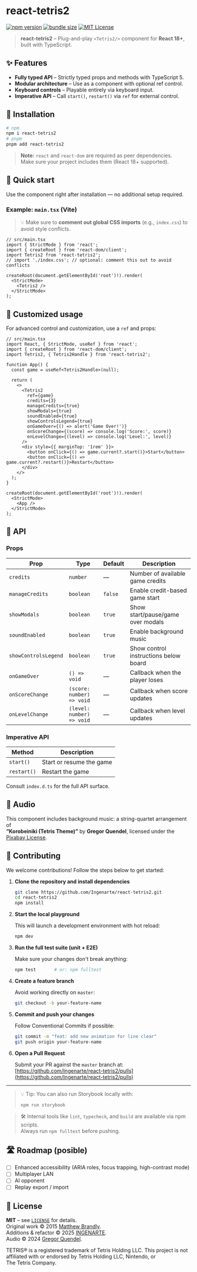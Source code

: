 # react‑tetris2

[![npm version](https://img.shields.io/npm/v/react-tetris2?color=crimson&logo=npm)](https://www.npmjs.com/package/react-tetris2)
[![bundle size](https://img.shields.io/bundlephobia/minzip/react-tetris2)](https://bundlephobia.com/package/react-tetris2)
[![MIT License](https://img.shields.io/badge/license-MIT-blue.svg)](#license)

> **react‑tetris2** – Plug-and-play `<Tetris2/>` component for **React 18+**, built with TypeScript.

## ✨ Features

- **Fully typed API** – Strictly typed props and methods with TypeScript 5.
- **Modular architecture** – Use as a component with optional ref control.
- **Keyboard controls** – Playable entirely via keyboard input.
- **Imperative API** – Call `start()`, `restart()` via `ref` for external control.

## 🚀 Installation

```bash
# npm
npm i react-tetris2
# pnpm
pnpm add react-tetris2
```

> **Note:** `react` and `react-dom` are required as peer dependencies.  
> Make sure your project includes them (React 18+ supported).

## 🤖 Quick start

Use the component right after installation — no additional setup required.

### Example: `main.tsx` (Vite)

> 💡 Make sure to **comment out global CSS imports** (e.g., `index.css`) to avoid style conflicts.

```tsx
// src/main.tsx
import { StrictMode } from 'react';
import { createRoot } from 'react-dom/client';
import Tetris2 from 'react-tetris2';
// import './index.css'; // optional: comment this out to avoid conflicts

createRoot(document.getElementById('root')!).render(
  <StrictMode>
    <Tetris2 />
  </StrictMode>
);
```

## 🔧 Customized usage

For advanced control and customization, use a `ref` and props:

```tsx
// src/main.tsx
import React, { StrictMode, useRef } from 'react';
import { createRoot } from 'react-dom/client';
import Tetris2, { Tetris2Handle } from 'react-tetris2';

function App() {
  const game = useRef<Tetris2Handle>(null);

  return (
    <>
      <Tetris2
        ref={game}
        credits={3}
        manageCredits={true}
        showModals={true}
        soundEnabled={true}
        showControlsLegend={true}
        onGameOver={() => alert('Game Over!')}
        onScoreChange={(score) => console.log('Score:', score)}
        onLevelChange={(level) => console.log('Level:', level)}
      />
      <div style={{ marginTop: '1rem' }}>
        <button onClick={() => game.current?.start()}>Start</button>
        <button onClick={() => game.current?.restart()}>Restart</button>
      </div>
    </>
  );
}

createRoot(document.getElementById('root')!).render(
  <StrictMode>
    <App />
  </StrictMode>
);
```

## 📝 API

### Props

| Prop                 | Type                      | Default | Description                           |
| -------------------- | ------------------------- | ------- | ------------------------------------- |
| `credits`            | `number`                  | —       | Number of available game credits      |
| `manageCredits`      | `boolean`                 | `false` | Enable credit-based game start        |
| `showModals`         | `boolean`                 | `true`  | Show start/pause/game over modals     |
| `soundEnabled`       | `boolean`                 | `true`  | Enable background music               |
| `showControlsLegend` | `boolean`                 | `true`  | Show control instructions below board |
| `onGameOver`         | `() => void`              | —       | Callback when the player loses        |
| `onScoreChange`      | `(score: number) => void` | —       | Callback when score updates           |
| `onLevelChange`      | `(level: number) => void` | —       | Callback when level updates           |

### Imperative API

| Method      | Description              |
| ----------- | ------------------------ |
| `start()`   | Start or resume the game |
| `restart()` | Restart the game         |

Consult `index.d.ts` for the full API surface.

## 🎵 Audio

This component includes background music: a string-quartet arrangement of  
**“Korobeiniki (Tetris Theme)”** by **Gregor Quendel**, licensed under the [Pixabay License](https://pixabay.com/service/license/).

## 🧪 Contributing

We welcome contributions! Follow the steps below to get started:

1. **Clone the repository and install dependencies**

   ```bash
   git clone https://github.com/Ingenarte/react-tetris2.git
   cd react-tetris2
   npm install
   ```

2. **Start the local playground**

   This will launch a development environment with hot reload:

   ```bash
   npm dev
   ```

3. **Run the full test suite (unit + E2E)**

   Make sure your changes don't break anything:

   ```bash
   npm test       # or: npm fulltest
   ```

4. **Create a feature branch**

   Avoid working directly on `master`:

   ```bash
   git checkout -b your-feature-name
   ```

5. **Commit and push your changes**

   Follow Conventional Commits if possible:

   ```bash
   git commit -m "feat: add new animation for line clear"
   git push origin your-feature-name
   ```

6. **Open a Pull Request**

   Submit your PR against the `master` branch at:  
   [https://github.com/Ingenarte/react-tetris2/pulls](https://github.com/Ingenarte/react-tetris2/pulls)

---

> 💡 Tip: You can also run Storybook locally with:
>
> ```bash
> npm run storybook
> ```

> 🛠️ Internal tools like `lint`, `typecheck`, and `build` are available via npm scripts.  
> Always run `npm fulltest` before pushing.

## 🛣️ Roadmap (posible)

- [ ] Enhanced accessibility (ARIA roles, focus trapping, high-contrast mode)
- [ ] Multiplayer LAN
- [ ] AI opponent
- [ ] Replay export / import

## 📜 License

**MIT** – see [`LICENSE`](./LICENSE) for details.  
Original work © 2015 [Matthew Brandly](https://github.com/brandly).  
Additions & refactor © 2025 [INGENARTE](https://github.com/Ingenarte).  
Audio © 2024 [Gregor Quendel](https://pixabay.com/users/gregorquendel-19912121/).

TETRIS® is a registered trademark of Tetris Holding LLC. This project is not affiliated with or endorsed by Tetris Holding LLC, Nintendo, or The Tetris Company.
